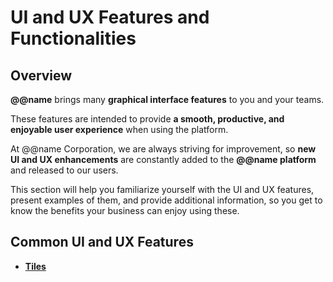 # UI and UX Features and Functionalities 

## Overview

**@@name** brings many **graphical interface features** to you and your teams.  

These features are intended to provide **a smooth, productive, and enjoyable user experience** when using the platform.  

At @@name Corporation, we are always striving for improvement, so **new UI and UX enhancements** are constantly added to the **@@name platform** and released to our users.  

This section will help you familiarize yourself with the UI and UX features, present examples of them, and provide additional information, so you get to know the benefits your business can enjoy using these.  

## Common UI and UX Features

* **[Tiles](tiles.md)**  
